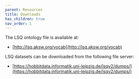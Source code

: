 ```yaml
---
parent: Resources
title: Downloads
has_children: true
nav_order: 1
---
```


The LSQ ontology file is available at:

* [http://lsq.aksw.org/vocab](http://lsq.aksw.org/vocab)

LSQ datasets can be downloaded from the following file server:

* [https://hobbitdata.informatik.uni-leipzig.de/lsqv2/dumps/](https://hobbitdata.informatik.uni-leipzig.de/lsqv2/dumps/)

